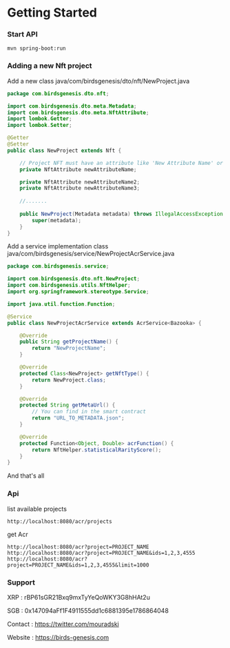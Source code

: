 # Getting Started

### Start API
```
mvn spring-boot:run
```

### Adding a new Nft project

Add a new class java/com/birdsgenesis/dto/nft/NewProject.java
```java
package com.birdsgenesis.dto.nft;

import com.birdsgenesis.dto.meta.Metadata;
import com.birdsgenesis.dto.meta.NftAttribute;
import lombok.Getter;
import lombok.Setter;

@Getter
@Setter
public class NewProject extends Nft {

    // Project NFT must have an attribute like 'New Attribute Name' or 'newAttributeName' etc, remove space and use camel case
    private NftAttribute newAttributeName;

    private NftAttribute newAttributeName2;
    private NftAttribute newAttributeName3;
    
    //....... 
    
    public NewProject(Metadata metadata) throws IllegalAccessException {
        super(metadata);
    }
}
```

Add a service implementation class java/com/birdsgenesis/service/NewProjectAcrService.java
```java
package com.birdsgenesis.service;

import com.birdsgenesis.dto.nft.NewProject;
import com.birdsgenesis.utils.NftHelper;
import org.springframework.stereotype.Service;

import java.util.function.Function;

@Service
public class NewProjectAcrService extends AcrService<Bazooka> {

    @Override
    public String getProjectName() {
        return "NewProjectName";
    }

    @Override
    protected Class<NewProject> getNftType() {
        return NewProject.class;
    }

    @Override
    protected String getMetaUrl() {
        // You can find in the smart contract
        return "URL_TO_METADATA.json";
    }

    @Override
    protected Function<Object, Double> acrFunction() {
        return NftHelper.statisticalRarityScore();
    }
}
```

And that's all

### Api 
list available projects
```
http://localhost:8080/acr/projects
```

get Acr 
```
http://localhost:8080/acr?project=PROJECT_NAME
http://localhost:8080/acr?project=PROJECT_NAME&ids=1,2,3,4555
http://localhost:8080/acr?project=PROJECT_NAME&ids=1,2,3,4555&limit=1000
```

### Support 
XRP : rBP61sGR21Bxq9mxTyYeQoWKY3G8hHAt2u

SGB : 0x147094aFf1F4911555dd1c6881395e1786864048

Contact : https://twitter.com/mouradski

Website : https://birds-genesis.com
